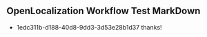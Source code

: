 ## OpenLocalization Workflow Test MarkDown
* 1edc311b-d188-40d8-9dd3-3d53e28b1d37 thanks!

<!--HONumber=Jul16_HO5-->


